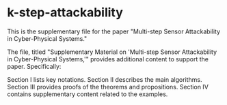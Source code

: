 # k-step-attackability
This is the supplementary file for the paper "Multi-step Sensor Attackability in Cyber-Physical Systems."

The file, titled "Supplementary Material on 'Multi-step Sensor Attackability in Cyber-Physical Systems,'" provides additional content to support the paper. Specifically:

Section I lists key notations.
Section II describes the main algorithms.
Section III provides proofs of the theorems and propositions.
Section IV contains supplementary content related to the examples.
